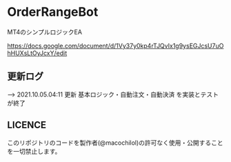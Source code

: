 # OrderRangeBot

MT4のシンプルロジックEA

https://docs.google.com/document/d/1Vy37y0kp4rTJQvIx1g9ysEGJcsU7uOhHUXsLtOyJcxY/edit

## 更新ログ

--> 2021.10.05.04:11 更新
基本ロジック・自動注文・自動決済 を実装とテストが終了


## LICENCE
このリポジトリのコードを製作者(@macochilol)の許可なく使用・公開することを一切禁止します。
